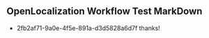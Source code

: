 ## OpenLocalization Workflow Test MarkDown
* 2fb2af71-9a0e-4f5e-891a-d3d5828a6d7f thanks!

<!--HONumber=Jul16_HO5-->


